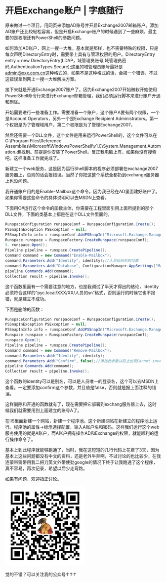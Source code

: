 # 开启Exchange账户 | 字痕随行

原来做过一个项目，用网页来添加AD账号并开启Exchange2007邮箱账户。添加AD账户还比较轻松容易，但是开启Exchange账户的时候遇到了一些麻烦，最主要的是权限还有PowerShell的参数问题。

如何添加AD账户，网上一搜一大堆，基本就是那样，也不需要特殊的权限，只是每次声明DirectoryEntry时，需要带上具有与管理权限的用户。DirectoryEntry entry = new DirectoryEntry(LDAP，域管理员账号,域管理员密码,AuthenticationTypes.Secure);这里的域管理员账号最好是[admin@xxx.com.cn](mailto:admin@xxx.com.cn)这种格式的，如果不是这种格式的话，会报一个错误，不过这错误拿到网上一搜一大堆解决方案。

接下来就是开通Exchange2007账户了。因为Exchange2007开始微软开始使用PowerShell命令行来进行Exchange邮箱管理，我们必须运行脚本来进行账户开通和删除。

开始需要进行一些准备工作。需要准备一个账户，这个账户A要有两个权限，一个是Account Operators，另外一个是Exchange Recipient Administrators。第一个权限是为了管理域用户，第二个权限是为了管理Exchange2007。

然后还需要一个DLL文件，这个文件是用来运行PowerShell的，这个文件可以在C:\\Program Files\\Reference Assemblies\\Microsoft\\WindowsPowerShell\\v1.0\\System.Management.Automation.dll找到。前提是你安装了PowerShell。反正我电脑上有，如果你没有搜索吧。这样准备工作就完成了。

新建立一个web服务，这是因为运行Shell脚本的程序必须部署在exchange2007服务器上，否则的话会报错误。当然了你把这整个系统全都扔到exchange服务器上也没问题。

我开通账户用的是Enable-Mailbox这个命令，因为我已经在AD里面建好账户了。如果你需要这些命令的具体说明可以去MSDN上查看。

下面用C#运行这个命令的函数主体，你需要在工程里面引用上面所提到的那个DLL文件，下面的类基本上都是在这个DLL文件里面的。
```csharp
RunspaceConfiguration runspaceConf = RunspaceConfiguration.Create();
PSSnapInException PSException = null;
PSSnapInInfo info = runspaceConf.AddPSSnapIn("Microsoft.Exchange.Management.PowerShell.Admin", out PSException);
Runspace runspace = RunspaceFactory.CreateRunspace(runspaceConf);
5. runspace.Open();
Pipeline pipeline = runspace.CreatePipeline();
Command command = new Command("Enable-Mailbox");
command.Parameters.Add("Identity", identity);//人员组织机构位置
command.Parameters.Add("Database", ConfigurationManager.AppSettings["MailDataBase"].Trim());  //Exchange数据库位置
pipeline.Commands.Add(command);
Collection result = pipeline.Invoke();
```

这个函数里面有一个需要注意的地方，也是我调试了半天才得出的结论，identity必须符合这样的“pyc.local/XXX/XX/人员的sn”格式，否则运行的时候它也不报错，就是建立不成功。

下面是删除的函数：
```csharp
RunspaceConfiguration runspaceConf = RunspaceConfiguration.Create();
PSSnapInException PSException = null;
PSSnapInInfo info = runspaceConf.AddPSSnapIn("Microsoft.Exchange.Management.PowerShell.Admin", out PSException);
Runspace runspace = RunspaceFactory.CreateRunspace(runspaceConf);
runspace.Open();
Pipeline pipeline = runspace.CreatePipeline();
Command command = new Command("Remove-Mailbox");
command.Parameters.Add("Identity", identity);
command.Parameters.Add("Confirm", false);//添加此参数以防止出现Cannot invoke this function because the current host does not implement it
pipeline.Commands.Add(command);
Collection result = pipeline.Invoke();
```

这个函数的identity可以是别名，可以是人员唯一的登录名，这个可以去MSDN上查看。一定要添加confirm这个参数，并且值是false，否则就是报上面注释的错误。

这样删除和开通的函数就有了，现在需要把它部署到exchang服务器上去，这时候我们就需要用到上面建立的账号A了。

在IIS里面新建一个网站，新建一个程序池，这个新建网站在新建立的程序池上运行。程序池的属性->标示选择配置，输入A账户名和密码。这样我们运行这个web服务使用的就是A账户，而A账户拥有操作AD和Exchange的权限，就能顺利的运行操作命令了。

基本上到此程序就能够跑通了，当时，我在这短短的几行代码上花费了3天，因为基本上这些问题都没有中文的资料，还是老外牛奔啊，不过讨论的也比较少，在我连蒙带猜带用我二把刀英文外带使劲google的情况下终于让我跑通了这个程序，真不容易，再次记录，希望以后少走弯路。

如果有问题，欢迎指正讨论。

![image](../../images/公众号.jpg)

觉的不错？可以关注我的公众号↑↑↑